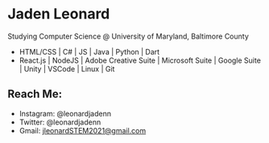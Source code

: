 # Jaden Leonard

Studying Computer Science @ University of Maryland, Baltimore County

- HTML/CSS | C# | JS | Java | Python | Dart
- React.js | NodeJS | Adobe Creative Suite | Microsoft Suite | Google Suite | Unity | VSCode | Linux | Git

## Reach Me:
- Instagram: @leonardjadenn
- Twitter: @leonardjadenn
- Gmail: jleonardSTEM2021@gmail.com

<!---
jadenl1/jadenl1 is a ✨ special ✨ repository because its `README.md` (this file) appears on your GitHub profile.
You can click the Preview link to take a look at your changes.
--->
